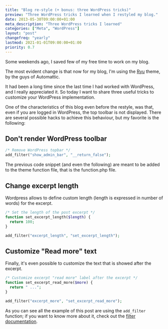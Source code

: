 ```yaml
---
title: "Blog re-style (+ bonus: three WordPress tricks)"
preview: "Three WordPress tricks I learned when I restyled my blog."
date: 2013-05-30T09:00:00+01:00
meta_description: "Three WordPress tricks I learned"
categories: ["Meta", "WordPress"]
layout: "post"
changefreq: "yearly"
lastmod: 2021-01-01T09:00:00+01:00
priority: 0.7
---
```


Some weekends ago, I saved few of my free time to work on my blog.

The most evident change is that now for my blog, I'm using the
[Ryu](http://theme.wordpress.com/themes/ryu/ "WordPress Ryu theme") theme, by
the guys of Automattic.

It had been a long time since the last time I had worked with WordPress, and I really
appreciated it. So today I want to share three useful tricks to customize your
WordPress implementation.

One of the characteristics of this blog even before the restyle, was that, even if
you are logged in WordPress, the top toolbar is not displayed. There are several
possible hacks to achieve this behaviour, but my favorite is the following:

## Don't render WordPress toolbar

```php
/* Remove WordPress topbar */
add_filter("show_admin_bar", "__return_false");
```

The previous code snippet (and even the following) are meant to be added to the theme
function file, that is the function.php file.

## Change excerpt length

Wordpress allows to define custom length (length is expressed in number of words) for the excerpt.

```php
/* Set the length of the post excerpt */
function set_excerpt_length($length) {
  return 100;
}

add_filter("excerpt_length", "set_excerpt_length");
```

## Customize "Read more" text

Finally, it's even possible to customize the text that is showed after the excerpt.

```php
/* Customize excerpt "read more" label after the excerpt */
function set_excerpt_read_more($more) {
  return " ...";
}

add_filter("excerpt_more", "set_excerpt_read_more");
```

As you can see all the example of this post are using the `add_filter` function;
if you want to know more about it, check out the [filter documentation](http://codex.wordpress.org/Plugin_API/Filter_Reference "WordPress docs: Filters").
